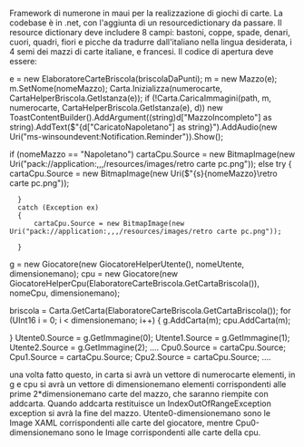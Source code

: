 Framework di numerone in maui per la realizzazione di giochi di carte.
La codebase è in .net, con l'aggiunta di un resourcedictionary da passare.
Il resource dictionary deve includere 8 campi: bastoni, coppe, spade, denari, cuori, quadri, fiori e picche da tradurre dall'italiano nella lingua desiderata, i 4 semi dei mazzi di carte italiane, e francesi.
Il codice di apertura deve essere:


  e = new ElaboratoreCarteBriscola(briscolaDaPunti);
  m = new Mazzo(e);
  m.SetNome(nomeMazzo);
  Carta.Inizializza(numerocarte, CartaHelperBriscola.GetIstanza(e));
 if (!Carta.CaricaImmagini(path, m, numerocarte, CartaHelperBriscola.GetIstanza(e), d))
      new ToastContentBuilder().AddArgument((string)d["MazzoIncompleto"] as string).AddText($"{d["CaricatoNapoletano"] as string}").AddAudio(new Uri("ms-winsoundevent:Notification.Reminder")).Show();

  if (nomeMazzo == "Napoletano")
      cartaCpu.Source = new BitmapImage(new Uri("pack://application:,,,/resources/images/retro carte pc.png"));
  else
      try
      {
          cartaCpu.Source = new BitmapImage(new Uri($"{s}{nomeMazzo}\\retro carte pc.png"));

      }
      catch (Exception ex)
      {
          cartaCpu.Source = new BitmapImage(new Uri("pack://application:,,,/resources/images/retro carte pc.png"));

      }

  g = new Giocatore(new GiocatoreHelperUtente(), nomeUtente, dimensionemano);
  cpu = new Giocatore(new GiocatoreHelperCpu(ElaboratoreCarteBriscola.GetCartaBriscola()), nomeCpu, dimensionemano);

  briscola = Carta.GetCarta(ElaboratoreCarteBriscola.GetCartaBriscola());
  for (UInt16 i = 0; i < dimensionemano; i++)
  {
      g.AddCarta(m);
      cpu.AddCarta(m);

  }
    Utente0.Source = g.GetImmagine(0);
    Utente1.Source = g.GetImmagine(1);
    Utente2.Source = g.GetImmagine(2);
    ....
    Cpu0.Source = cartaCpu.Source;
    Cpu1.Source = cartaCpu.Source;
    Cpu2.Source = cartaCpu.Source;
    ....

una volta fatto questo, in carta si avrà un vettore di numerocarte elementi, in g e cpu si avrà un vettore di dimensionemano elementi corrispondenti alle prime 2*dimensionemano carte del mazzo, 
che saranno riempite con addcarta.
Quando addcarta restituisce un IndexOutOfRangeException exception si avrà la fine del mazzo.
Utente0-dimensionemano sono le Image XAML corrispondenti alle carte del giocatore, mentre Cpu0-dimensionemano sono le Image corrispondenti alle carte della cpu.
